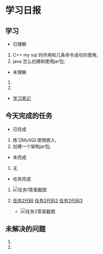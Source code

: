 # 学习日报

## 学习

* 已理解
1. C++ my sql 的作用和几条命令语句的使用;
2. java 怎么创建和使用jar包; 

* 未理解
1. 
2. 

* [学习笔记](https://github.com/Yousaisai/7.22-/blob/master/%E7%AC%94%E8%AE%B0.md)


## 今天完成的任务

* 已完成
1. 练习MySQL使用嵌入;
2. 创建一个架构jar包;

* 未完成

1. 无

* 任务完成

1.  ![任务1答案截图](https://github.com/Yousaisai/7.22-/blob/master/%E5%B5%8C%E5%85%A5.jpg)

 2. [任务2代码](https://github.com/Yousaisai/7.22-/blob/master/dog.java)
   [任务2代码2](https://github.com/Yousaisai/7.22-/blob/master/test.java)
   [任务2代码3](https://github.com/Yousaisai/7.22-/blob/master/tojava.jar)
      *  ![任务2答案截图](https://github.com/Yousaisai/7.22-/blob/master/%E6%9E%B6%E6%9E%84.jpg)





## 未解决的问题

1. 
2. 